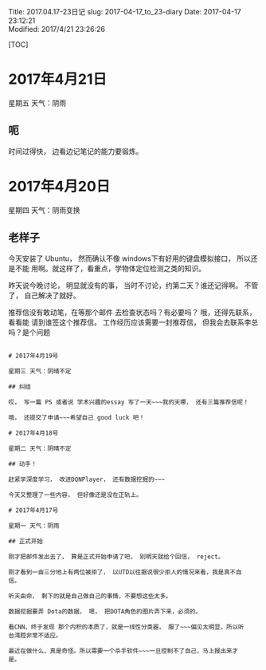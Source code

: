 Title: 2017.04.17-23日记
slug: 2017-04-17_to_23-diary
Date: 2017-04-17 23:12:21   
Modified: 2017/4/21 23:26:26

[TOC]

# 2017年4月21日

星期五 天气：阴雨

## 呃

时间过得快， 边看边记笔记的能力要锻炼。

# 2017年4月20日

星期四  天气：阴雨变换

## 老样子

今天安装了 Ubuntu， 然而确认不像 windows下有好用的键盘模拟接口， 所以还是不能
用啊。就这样了，看重点，学物体定位检测之类的知识。

昨天说今晚讨论， 明显就没有的事， 当时不讨论，约第二天？谁还记得啊。 不管了，
自己解决了就好。

推荐信没有敢动笔，在等那个邮件 去检查状态吗？有必要吗？ 哦，还得先联系，看看能
请到谁签这个推荐信。 工作经历应该需要一封推荐信， 但我会去联系李总吗？是个问题
~~~然后剩两封，哎，不知道找谁，先等一等吧。

# 2017年4月19号

星期三 天气：阴晴不定

## 纠结

哎， 写一篇 PS 或者说 学术兴趣的essay 写了一天~~~我的天哪， 还有三篇推荐信呢！

哦， 还提交了申请~~~希望自己 good luck 吧！

# 2017年4月18号

星期二 天气：阴晴不定

## 动手！

赶紧学深度学习， 改进DQNPlayer， 还有数据挖掘的~~~

今天又整理了一些内容， 但好像还是没在正轨上。

# 2017年4月17号

星期一 天气：阴雨

## 正式开始

刚才把邮件发出去了， 算是正式开始申请了吧， 别明天就给个回信， reject。

刚才看到一亩三分地上有两位被拒了， 以UTD以往据说很少拒人的情况来看，我是真不自
信。

听天由命， 剩下的就是自己做自己的事情，不要想这些太多。

数据挖掘要弄 Dota的数据， 嗯， 把DOTA角色的图片弄下来，必须的。

看CNN，终于发现 那个内积的本质了，就是一线性分类器， 服了~~~偏见太明显，所以听
台湾腔非常不适应。

最近在做什么，真是奇怪。所以需要一个杀手软件~~~一旦控制不了自己，马上报出来才
是。

